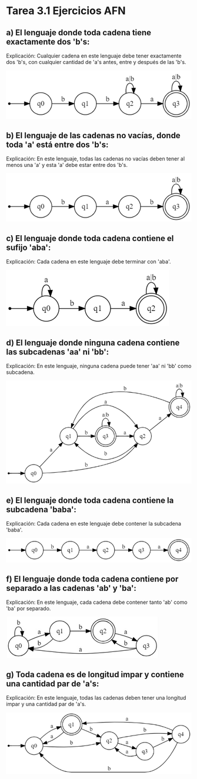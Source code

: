 # Tarea 3.1 Ejercicios AFN

## a) El lenguaje donde toda cadena tiene exactamente dos 'b's:

Explicación: Cualquier cadena en este lenguaje debe tener exactamente dos 'b's, con cualquier cantidad de 'a's antes, entre y después de las 'b's.

![evidencia](https://github.com/GermanZL/automatas/blob/master/Tareas/imagenes/1.png)

## b) El lenguaje de las cadenas no vacías, donde toda 'a' está entre dos 'b's:

Explicación: En este lenguaje, todas las cadenas no vacías deben tener al menos una 'a' y esta 'a' debe estar entre dos 'b's.

![evidencia](https://github.com/GermanZL/automatas/blob/master/Tareas/imagenes/2.png)

## c) El lenguaje donde toda cadena contiene el sufijo 'aba':

Explicación: Cada cadena en este lenguaje debe terminar con 'aba'.

![evidencia](https://github.com/GermanZL/automatas/blob/master/Tareas/imagenes/3.png)

## d) El lenguaje donde ninguna cadena contiene las subcadenas 'aa' ni 'bb':

Explicación: En este lenguaje, ninguna cadena puede tener 'aa' ni 'bb' como subcadena.

![evidencia](https://github.com/GermanZL/automatas/blob/master/Tareas/imagenes/4.png)

## e) El lenguaje donde toda cadena contiene la subcadena 'baba':

Explicación: Cada cadena en este lenguaje debe contener la subcadena 'baba'.

![evidencia](https://github.com/GermanZL/automatas/blob/master/Tareas/imagenes/5.png)

## f) El lenguaje donde toda cadena contiene por separado a las cadenas 'ab' y 'ba':

Explicación: En este lenguaje, cada cadena debe contener tanto 'ab' como 'ba' por separado.

![evidencia](https://github.com/GermanZL/automatas/blob/master/Tareas/imagenes/6.jpeg)

## g) Toda cadena es de longitud impar y contiene una cantidad par de 'a's:

Explicación: En este lenguaje, todas las cadenas deben tener una longitud impar y una cantidad par de 'a's.

![evidencia](https://github.com/GermanZL/automatas/blob/master/Tareas/imagenes/7.png)

